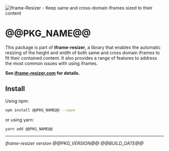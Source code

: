 <img src="https://iframe-resizer.com/logo-full.svg" alt="Iframe-Resizer - Keep same and cross-domain iframes sized to their content" title="" />

# @@PKG_NAME@@

This package is part of __iframe-resizer__, a library that enables the automatic resizing of the height and width of both same and cross domain iframes to fit their contained content. It also provides a range of features to address the most common issues with using iframes.

__See [iframe-resizer.com](https://iframe-resizer.com) for details.__

## Install

Using npm:

```bash
npm install @@PKG_NAME@@ --save
```

or using yarn:

```bash
yarn add @@PKG_NAME@@
```

---

_iframe-resizer version @@PKG_VERSION@@ @@BUILD_DATE@@_
